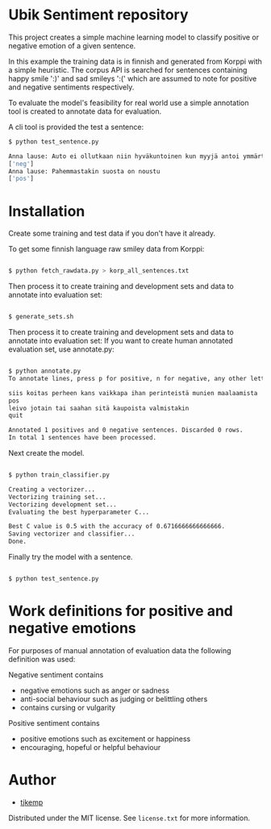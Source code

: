 Ubik Sentiment repository
=========================

This project creates a simple machine learning model to classify positive or negative emotion
of a given sentence. 

In this example the training data is in finnish and generated from Korppi with a simple
heuristic. The corpus API is searched for sentences containing happy smile ':)' and sad
smileys ':(' which are assumed to note for positive and negative sentiments respectively.

To evaluate the model's feasibility for real world use a simple annotation tool is created to
annotate data for evaluation.

A cli tool is provided the test a sentence:

```sh
$ python test_sentence.py

Anna lause: Auto ei ollutkaan niin hyväkuntoinen kun myyjä antoi ymmärtää
['neg']
Anna lause: Pahemmastakin suosta on noustu
['pos']

```

# Installation

Create some training and test data if you don't have it already.

To get some finnish language raw smiley data from Korppi:

```sh

$ python fetch_rawdata.py > korp_all_sentences.txt

```

Then process it to create training and development sets and data to annotate into evaluation set:

```sh

$ generate_sets.sh

```

Then process it to create training and development sets and data to annotate into evaluation set:
If you want to create human annotated evaluation set, use annotate.py:

```sh

$ python annotate.py
To annotate lines, press p for positive, n for negative, any other letter to discard. Q to quit.

siis koitas perheen kans vaikkapa ihan perinteistä munien maalaamista
pos
leivo jotain tai saahan sitä kaupoista valmistakin
quit

Annotated 1 positives and 0 negative sentences. Discarded 0 rows.
In total 1 sentences have been processed.

```

Next create the model.

```sh

$ python train_classifier.py

Creating a vectorizer...
Vectorizing training set...
Vectorizing development set...
Evaluating the best hyperparameter C...

Best C value is 0.5 with the accuracy of 0.6716666666666666.
Saving vectorizer and classifier...
Done.

```

Finally try the model with a sentence.

```sh

$ python test_sentence.py 

```

# Work definitions for positive and negative emotions

For purposes of manual annotation of evaluation data the following definition was used:

Negative sentiment contains
 - negative emotions such as anger or sadness
 - anti-social behaviour such as judging or belittling others
 - contains cursing or vulgarity

Positive sentiment contains
 - positive emotions such as excitement or happiness
 - encouraging, hopeful or helpful behaviour
 
# Author

- [tjkemp](https://github.com/tjkemp)

Distributed under the MIT license. See ``license.txt`` for more information.
